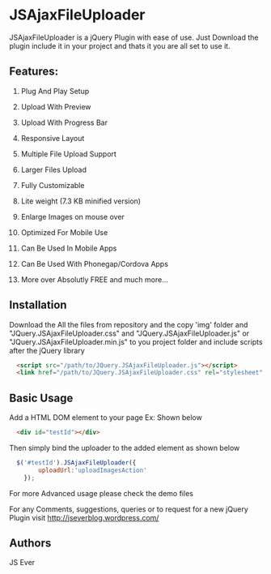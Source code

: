 JSAjaxFileUploader
==================

JSAjaxFileUploader is a jQuery Plugin with ease of use. Just Download the  plugin include it in your project and thats it you are all set to use it.

## Features:

1. Plug And Play Setup

2. Upload With Preview

3. Upload With Progress Bar

4. Responsive Layout

2. Multiple File Upload Support

3. Larger Files Upload

4. Fully Customizable

5. Lite weight (7.3 KB minified version)

6. Enlarge Images on mouse over

7. Optimized For Mobile Use

8. Can Be Used In Mobile Apps

9. Can Be Used With Phonegap/Cordova Apps

10. More over Absolutly FREE and much more…


## Installation

Download the All the files from repository and the copy 'img' folder and "JQuery.JSAjaxFileUploader.css" and "JQuery.JSAjaxFileUploader.js" or "JQuery.JSAjaxFileUploader.min.js" to you project folder and include scripts after the jQuery library

```html
  <script src="/path/to/JQuery.JSAjaxFileUploader.js"></script>
  <link href="/path/to/JQuery.JSAjaxFileUploader.css" rel="stylesheet" type="text/css" />
```

## Basic Usage

Add a HTML DOM element to your page Ex: Shown below
```html
  <div id="testId"></div>
```

Then simply bind the uploader to the added element as shown below

```javascript
  $('#testId').JSAjaxFileUploader({
        uploadUrl:'uploadImagesAction'
    });
```

For more Advanced usage please check the demo files

For any Comments, suggestions, queries or to request for a new jQuery Plugin visit http://jseverblog.wordpress.com/

## Authors
JS Ever
